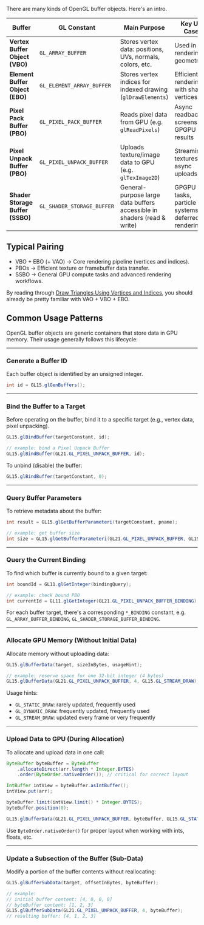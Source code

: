 There are many kinds of OpenGL buffer objects. Here's an intro.

| **Buffer**                       | **GL Constant**            | **Main Purpose**                                                        | **Key Use Cases**                                 | **Special Features**                                              |
| -------------------------------- | -------------------------- | ----------------------------------------------------------------------- | ------------------------------------------------- | ----------------------------------------------------------------- |
| **Vertex Buffer Object (VBO)**   | `GL_ARRAY_BUFFER`          | Stores vertex data: positions, UVs, normals, colors, etc.               | Used in rendering geometry                        | Used with `glVertexAttribPointer()` to feed shader inputs         |
| **Element Buffer Object (EBO)**  | `GL_ELEMENT_ARRAY_BUFFER`  | Stores vertex indices for indexed drawing (`glDrawElements`)            | Efficient rendering with shared vertices          | Bound to VAO; avoids redundant vertices                           |
| **Pixel Pack Buffer (PBO)**      | `GL_PIXEL_PACK_BUFFER`     | Reads pixel data from GPU (e.g. `glReadPixels`)                         | Async readback, screenshots, GPGPU read results   | CPU doesn't stall waiting for GPU to finish                       |
| **Pixel Unpack Buffer (PBO)**    | `GL_PIXEL_UNPACK_BUFFER`   | Uploads texture/image data to GPU (e.g. `glTexImage2D`)                 | Streaming textures, async uploads                 | Can be used with streaming video or live texture updates          |
| **Shader Storage Buffer (SSBO)** | `GL_SHADER_STORAGE_BUFFER` | General-purpose large data buffers accessible in shaders (read & write) | GPGPU tasks, particle systems, deferred rendering | Can hold large structured data; needs `layout(std430)` in shaders |

## Typical Pairing
- VBO + EBO (+ VAO) → Core rendering pipeline (vertices and indices).
- PBOs → Efficient texture or framebuffer data transfer.
- SSBO → General GPU compute tasks and advanced rendering workflows.

By reading through [Draw Triangles Using Vertices and Indices](https://github.com/tttsaurus/Mc122RenderBook/blob/main/articles/DrawVertices.md), you should already be pretty familiar with VAO + VBO + EBO.

## Common Usage Patterns

OpenGL buffer objects are generic containers that store data in GPU memory. Their usage generally follows this lifecycle:

---

### Generate a Buffer ID

Each buffer object is identified by an unsigned integer.

```java
int id = GL15.glGenBuffers();
```

---

### Bind the Buffer to a Target

Before operating on the buffer, bind it to a specific target (e.g., vertex data, pixel unpacking).

```java
GL15.glBindBuffer(targetConstant, id);

// example: bind a Pixel Unpack Buffer
GL15.glBindBuffer(GL21.GL_PIXEL_UNPACK_BUFFER, id);
```

To unbind (disable) the buffer:

```java
GL15.glBindBuffer(targetConstant, 0);
```

---

### Query Buffer Parameters

To retrieve metadata about the buffer:

```java
int result = GL15.glGetBufferParameteri(targetConstant, pname);

// example: get buffer size
int size = GL15.glGetBufferParameteri(GL21.GL_PIXEL_UNPACK_BUFFER, GL15.GL_BUFFER_SIZE);
```

---

### Query the Current Binding

To find which buffer is currently bound to a given target:

```java
int boundId = GL11.glGetInteger(bindingQuery);

// example: check bound PBO
int currentId = GL11.glGetInteger(GL21.GL_PIXEL_UNPACK_BUFFER_BINDING);
```

For each buffer target, there's a corresponding `*_BINDING` constant, e.g. `GL_ARRAY_BUFFER_BINDING`, `GL_SHADER_STORAGE_BUFFER_BINDING`.

---

### Allocate GPU Memory (Without Initial Data)

Allocate memory without uploading data:

```java
GL15.glBufferData(target, sizeInBytes, usageHint);

// example: reserve space for one 32-bit integer (4 bytes)
GL15.glBufferData(GL21.GL_PIXEL_UNPACK_BUFFER, 4, GL15.GL_STREAM_DRAW);
```

Usage hints:
- `GL_STATIC_DRAW`: rarely updated, frequently used
- `GL_DYNAMIC_DRAW`: frequently updated, frequently used
- `GL_STREAM_DRAW`: updated every frame or very frequently

---

### Upload Data to GPU (During Allocation)

To allocate and upload data in one call:

```java
ByteBuffer byteBuffer = ByteBuffer
    .allocateDirect(arr.length * Integer.BYTES)
    .order(ByteOrder.nativeOrder()); // critical for correct layout

IntBuffer intView = byteBuffer.asIntBuffer();
intView.put(arr);

byteBuffer.limit(intView.limit() * Integer.BYTES);
byteBuffer.position(0);

GL15.glBufferData(GL21.GL_PIXEL_UNPACK_BUFFER, byteBuffer, GL15.GL_STATIC_DRAW);
```

Use `ByteOrder.nativeOrder()` for proper layout when working with ints, floats, etc.

---

### Update a Subsection of the Buffer (Sub-Data)

Modify a portion of the buffer contents without reallocating:

```java
GL15.glBufferSubData(target, offsetInBytes, byteBuffer);

// example:
// initial buffer content: [4, 0, 0, 0]
// byteBuffer content: [1, 2, 3]
GL15.glBufferSubData(GL21.GL_PIXEL_UNPACK_BUFFER, 4, byteBuffer);
// resulting buffer: [4, 1, 2, 3]
```
